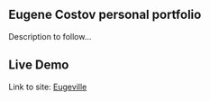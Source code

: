 ## Eugene Costov personal portfolio

Description to follow...

## Live Demo

Link to site: [Eugeville](https://eugeville.com)

